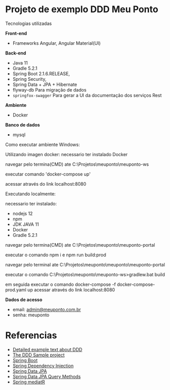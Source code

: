  
# Projeto de exemplo DDD Meu Ponto 

 Tecnologias utilizadas

**Front-end**
- Frameworks
Angular, Angular Material(UI)

**Back-end**
- Java 11
- Gradle 5.2.1
- Spring Boot 2.1.6.RELEASE,
- Spring Security,
- Spring Data + JPA + Hibernate 
- flyway-db Para migração de dados 
- `springfox-swagger` Para gerar a UI da documentação dos serviços Rest

**Ambiente**
 - Docker

**Banco de dados**
 - mysql

Como executar ambiente Windows:

Utilizando imagen docker:
necessario ter instalado Docker

 navegar pelo termina(CMD) ate  C:\Projetos\meuponto\meuponto-ws
 
 executar comando 'docker-compose up' 
 
 acessar através do link localhost:8080

Executando localmente:

necessario ter instalado:
- nodejs 12
- npm
- JDK JAVA 11
- Docker
- Gradle 5.2.1

navegar pelo termina(CMD) ate  C:\Projetos\meuponto\meuponto-portal

executar o comando npm i e npm run build:prod

navegar pelo terminal ate  C:\Projetos\meuponto\meuponto\meuponto-portal

executar o comando  C:\Projetos\meuponto\meuponto-ws>gradlew.bat build

em seguida executar o comando  docker-compose -f docker-compose-prod.yaml up
 acessar através do link localhost:8080
 
**Dados de acesso**

 - email: admin@meuponto.com.br
 - senha: meuponto
 
# Referencias 
- [Detailed example text about DDD](https://www.mirkosertic.de/blog/2013/04/domain-driven-design-example/)
- [The DDD Sample project](https://github.com/citerus/dddsample-core)
- [Spring Boot](https://spring.io/guides/gs/spring-boot/)
- [Spring Dependency Injection](http://projects.spring.io/spring-framework/)
- [Spring Data JPA](https://spring.io/guides/gs/accessing-data-jpa/)
- [Spring Data JPA Query Methods](http://docs.spring.io/spring-data/jpa/docs/current/reference/html/#jpa.query-methods)
- [Spring mediatR](https://github.com/jkratz55/spring-mediatR)
